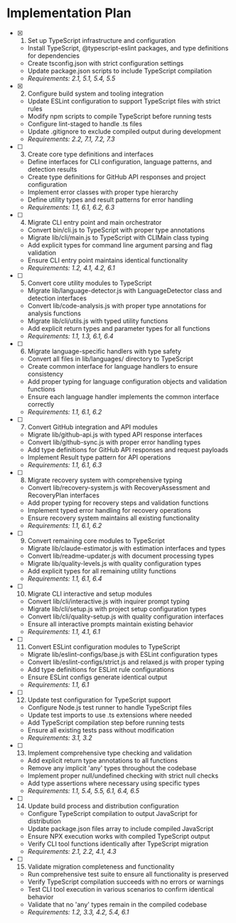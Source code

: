 # Implementation Plan

- [x] 1. Set up TypeScript infrastructure and configuration
  - Install TypeScript, @typescript-eslint packages, and type definitions for dependencies
  - Create tsconfig.json with strict configuration settings
  - Update package.json scripts to include TypeScript compilation
  - _Requirements: 2.1, 5.1, 5.4, 5.5_

- [x] 2. Configure build system and tooling integration
  - Update ESLint configuration to support TypeScript files with strict rules
  - Modify npm scripts to compile TypeScript before running tests
  - Configure lint-staged to handle .ts files
  - Update .gitignore to exclude compiled output during development
  - _Requirements: 2.2, 7.1, 7.2, 7.3_

- [ ] 3. Create core type definitions and interfaces
  - Define interfaces for CLI configuration, language patterns, and detection results
  - Create type definitions for GitHub API responses and project configuration
  - Implement error classes with proper type hierarchy
  - Define utility types and result patterns for error handling
  - _Requirements: 1.1, 6.1, 6.2, 6.3_

- [ ] 4. Migrate CLI entry point and main orchestrator
  - Convert bin/cli.js to TypeScript with proper type annotations
  - Migrate lib/cli/main.js to TypeScript with CLIMain class typing
  - Add explicit types for command line argument parsing and flag validation
  - Ensure CLI entry point maintains identical functionality
  - _Requirements: 1.2, 4.1, 4.2, 6.1_

- [ ] 5. Convert core utility modules to TypeScript
  - Migrate lib/language-detector.js with LanguageDetector class and detection interfaces
  - Convert lib/code-analysis.js with proper type annotations for analysis functions
  - Migrate lib/cli/utils.js with typed utility functions
  - Add explicit return types and parameter types for all functions
  - _Requirements: 1.1, 1.3, 6.1, 6.4_

- [ ] 6. Migrate language-specific handlers with type safety
  - Convert all files in lib/languages/ directory to TypeScript
  - Create common interface for language handlers to ensure consistency
  - Add proper typing for language configuration objects and validation functions
  - Ensure each language handler implements the common interface correctly
  - _Requirements: 1.1, 6.1, 6.2_

- [ ] 7. Convert GitHub integration and API modules
  - Migrate lib/github-api.js with typed API response interfaces
  - Convert lib/github-sync.js with proper error handling types
  - Add type definitions for GitHub API responses and request payloads
  - Implement Result type pattern for API operations
  - _Requirements: 1.1, 6.1, 6.3_

- [ ] 8. Migrate recovery system with comprehensive typing
  - Convert lib/recovery-system.js with RecoveryAssessment and RecoveryPlan interfaces
  - Add proper typing for recovery steps and validation functions
  - Implement typed error handling for recovery operations
  - Ensure recovery system maintains all existing functionality
  - _Requirements: 1.1, 6.1, 6.2_

- [ ] 9. Convert remaining core modules to TypeScript
  - Migrate lib/claude-estimator.js with estimation interfaces and types
  - Convert lib/readme-updater.js with document processing types
  - Migrate lib/quality-levels.js with quality configuration types
  - Add explicit types for all remaining utility functions
  - _Requirements: 1.1, 6.1, 6.4_

- [ ] 10. Migrate CLI interactive and setup modules
  - Convert lib/cli/interactive.js with inquirer prompt typing
  - Migrate lib/cli/setup.js with project setup configuration types
  - Convert lib/cli/quality-setup.js with quality configuration interfaces
  - Ensure all interactive prompts maintain existing behavior
  - _Requirements: 1.1, 4.1, 6.1_

- [ ] 11. Convert ESLint configuration modules to TypeScript
  - Migrate lib/eslint-configs/base.js with ESLint configuration types
  - Convert lib/eslint-configs/strict.js and relaxed.js with proper typing
  - Add type definitions for ESLint rule configurations
  - Ensure ESLint configs generate identical output
  - _Requirements: 1.1, 6.1_

- [ ] 12. Update test configuration for TypeScript support
  - Configure Node.js test runner to handle TypeScript files
  - Update test imports to use .ts extensions where needed
  - Add TypeScript compilation step before running tests
  - Ensure all existing tests pass without modification
  - _Requirements: 3.1, 3.2_

- [ ] 13. Implement comprehensive type checking and validation
  - Add explicit return type annotations to all functions
  - Remove any implicit 'any' types throughout the codebase
  - Implement proper null/undefined checking with strict null checks
  - Add type assertions where necessary using specific types
  - _Requirements: 1.1, 5.4, 5.5, 6.1, 6.4, 6.5_

- [ ] 14. Update build process and distribution configuration
  - Configure TypeScript compilation to output JavaScript for distribution
  - Update package.json files array to include compiled JavaScript
  - Ensure NPX execution works with compiled TypeScript output
  - Verify CLI tool functions identically after TypeScript migration
  - _Requirements: 2.1, 2.2, 4.1, 4.3_

- [ ] 15. Validate migration completeness and functionality
  - Run comprehensive test suite to ensure all functionality is preserved
  - Verify TypeScript compilation succeeds with no errors or warnings
  - Test CLI tool execution in various scenarios to confirm identical behavior
  - Validate that no 'any' types remain in the compiled codebase
  - _Requirements: 1.2, 3.3, 4.2, 5.4, 6.1_